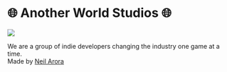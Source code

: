 # 🌐 Another World Studios 🌐

<img src="https://github.com/Another-World-Studios/.github/blob/main/images/logos/Base%20Logo.png?raw=true">

We are a group of indie developers changing the industry one game at a time.<br>
Made by [Neil Arora](https://github.com/japaneil)
